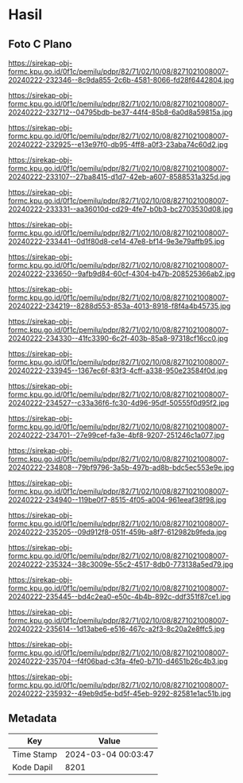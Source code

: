# Hasil

## Foto C Plano

https://sirekap-obj-formc.kpu.go.id/0f1c/pemilu/pdpr/82/71/02/10/08/8271021008007-20240222-232346--8c9da855-2c6b-4581-8066-fd28f6442804.jpg

https://sirekap-obj-formc.kpu.go.id/0f1c/pemilu/pdpr/82/71/02/10/08/8271021008007-20240222-232712--04795bdb-be37-44f4-85b8-6a0d8a59815a.jpg

https://sirekap-obj-formc.kpu.go.id/0f1c/pemilu/pdpr/82/71/02/10/08/8271021008007-20240222-232925--e13e97f0-db95-4ff8-a0f3-23aba74c60d2.jpg

https://sirekap-obj-formc.kpu.go.id/0f1c/pemilu/pdpr/82/71/02/10/08/8271021008007-20240222-233107--27ba8415-d1d7-42eb-a607-8588531a325d.jpg

https://sirekap-obj-formc.kpu.go.id/0f1c/pemilu/pdpr/82/71/02/10/08/8271021008007-20240222-233331--aa36010d-cd29-4fe7-b0b3-bc2703530d08.jpg

https://sirekap-obj-formc.kpu.go.id/0f1c/pemilu/pdpr/82/71/02/10/08/8271021008007-20240222-233441--0d1f80d8-ce14-47e8-bf14-9e3e79affb95.jpg

https://sirekap-obj-formc.kpu.go.id/0f1c/pemilu/pdpr/82/71/02/10/08/8271021008007-20240222-233650--9afb9d84-60cf-4304-b47b-208525366ab2.jpg

https://sirekap-obj-formc.kpu.go.id/0f1c/pemilu/pdpr/82/71/02/10/08/8271021008007-20240222-234219--8288d553-853a-4013-8918-f8f4a4b45735.jpg

https://sirekap-obj-formc.kpu.go.id/0f1c/pemilu/pdpr/82/71/02/10/08/8271021008007-20240222-234330--41fc3390-6c2f-403b-85a8-97318cf16cc0.jpg

https://sirekap-obj-formc.kpu.go.id/0f1c/pemilu/pdpr/82/71/02/10/08/8271021008007-20240222-233945--1367ec6f-83f3-4cff-a338-950e23584f0d.jpg

https://sirekap-obj-formc.kpu.go.id/0f1c/pemilu/pdpr/82/71/02/10/08/8271021008007-20240222-234527--c33a36f6-fc30-4d96-95df-50555f0d95f2.jpg

https://sirekap-obj-formc.kpu.go.id/0f1c/pemilu/pdpr/82/71/02/10/08/8271021008007-20240222-234701--27e99cef-fa3e-4bf8-9207-251246c1a077.jpg

https://sirekap-obj-formc.kpu.go.id/0f1c/pemilu/pdpr/82/71/02/10/08/8271021008007-20240222-234808--79bf9796-3a5b-497b-ad8b-bdc5ec553e9e.jpg

https://sirekap-obj-formc.kpu.go.id/0f1c/pemilu/pdpr/82/71/02/10/08/8271021008007-20240222-234940--119be0f7-8515-4f05-a004-961eeaf38f98.jpg

https://sirekap-obj-formc.kpu.go.id/0f1c/pemilu/pdpr/82/71/02/10/08/8271021008007-20240222-235205--09d912f8-051f-459b-a8f7-612982b9feda.jpg

https://sirekap-obj-formc.kpu.go.id/0f1c/pemilu/pdpr/82/71/02/10/08/8271021008007-20240222-235324--38c3009e-55c2-4517-8db0-773138a5ed79.jpg

https://sirekap-obj-formc.kpu.go.id/0f1c/pemilu/pdpr/82/71/02/10/08/8271021008007-20240222-235445--bd4c2ea0-e50c-4b4b-892c-ddf351f87ce1.jpg

https://sirekap-obj-formc.kpu.go.id/0f1c/pemilu/pdpr/82/71/02/10/08/8271021008007-20240222-235614--1d13abe6-e516-467c-a2f3-8c20a2e8ffc5.jpg

https://sirekap-obj-formc.kpu.go.id/0f1c/pemilu/pdpr/82/71/02/10/08/8271021008007-20240222-235704--f4f06bad-c3fa-4fe0-b710-d4651b26c4b3.jpg

https://sirekap-obj-formc.kpu.go.id/0f1c/pemilu/pdpr/82/71/02/10/08/8271021008007-20240222-235932--49eb9d5e-bd5f-45eb-9292-82581e1ac51b.jpg


## Metadata

| Key        | Value               |
| ---------- | ------------------- |
| Time Stamp | 2024-03-04 00:03:47 |
| Kode Dapil | 8201                |



